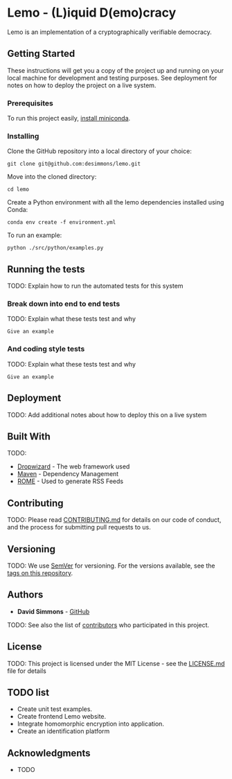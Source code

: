 # Lemo - (L)iquid D(emo)cracy

Lemo is an implementation of a cryptographically verifiable democracy.

## Getting Started

These instructions will get you a copy of the project up and running on your local machine for development and testing purposes. See deployment for notes on how to deploy the project on a live system.

### Prerequisites

To run this project easily, [install miniconda](https://conda.io/projects/conda/en/latest/user-guide/install/index.html).


### Installing

Clone the GitHub repository into a local directory of your choice:

```
git clone git@github.com:desimmons/lemo.git
```

Move into the cloned directory:

```
cd lemo
```

Create a Python environment with all the lemo dependencies installed using Conda:

```
conda env create -f environment.yml
```

To run an example:

```
python ./src/python/examples.py
```

## Running the tests

TODO: Explain how to run the automated tests for this system

### Break down into end to end tests

TODO: Explain what these tests test and why

```
Give an example
```

### And coding style tests

TODO: Explain what these tests test and why

```
Give an example
```

## Deployment

TODO: Add additional notes about how to deploy this on a live system

## Built With

TODO: 
* [Dropwizard](http://www.dropwizard.io/1.0.2/docs/) - The web framework used
* [Maven](https://maven.apache.org/) - Dependency Management
* [ROME](https://rometools.github.io/rome/) - Used to generate RSS Feeds

## Contributing

TODO: Please read [CONTRIBUTING.md](https://gist.github.com/PurpleBooth/b24679402957c63ec426) for details on our code of conduct, and the process for submitting pull requests to us.

## Versioning

TODO: We use [SemVer](http://semver.org/) for versioning. For the versions available, see the [tags on this repository](https://github.com/your/project/tags). 

## Authors

* **David Simmons** - [GitHub](https://github.com/desimmons)

TODO: See also the list of [contributors](https://github.com/your/project/contributors) who participated in this project.

## License

TODO: This project is licensed under the MIT License - see the [LICENSE.md](LICENSE.md) file for details

## TODO list

* Create unit test examples.
* Create frontend Lemo website.
* Integrate homomorphic encryption into application.
* Create an identification platform

## Acknowledgments

* TODO